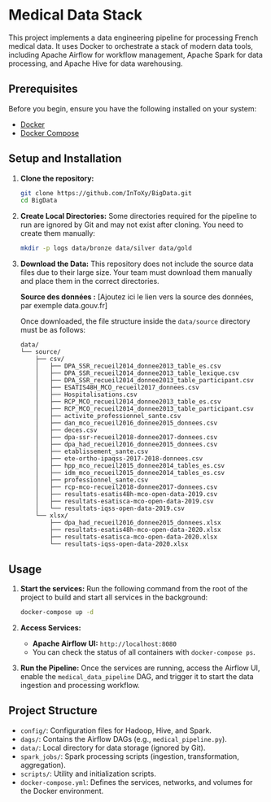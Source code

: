 # Medical Data Stack

This project implements a data engineering pipeline for processing French medical data. It uses Docker to orchestrate a stack of modern data tools, including Apache Airflow for workflow management, Apache Spark for data processing, and Apache Hive for data warehousing.

## Prerequisites

Before you begin, ensure you have the following installed on your system:
-   [Docker](https://docs.docker.com/get-docker/)
-   [Docker Compose](https://docs.docker.com/compose/install/)

## Setup and Installation

1.  **Clone the repository:**
    ```bash
    git clone https://github.com/InToXy/BigData.git
    cd BigData
    ```

2.  **Create Local Directories:**
    Some directories required for the pipeline to run are ignored by Git and may not exist after cloning. You need to create them manually:
    ```bash
    mkdir -p logs data/bronze data/silver data/gold
    ```

3.  **Download the Data:**
    This repository does not include the source data files due to their large size. Your team must download them manually and place them in the correct directories.

    **Source des données :** [Ajoutez ici le lien vers la source des données, par exemple data.gouv.fr]

    Once downloaded, the file structure inside the `data/source` directory must be as follows:
    ```
    data/
    └── source/
        ├── csv/
        │   ├── DPA_SSR_recueil2014_donnee2013_table_es.csv
        │   ├── DPA_SSR_recueil2014_donnee2013_table_lexique.csv
        │   ├── DPA_SSR_recueil2014_donnee2013_table_participant.csv
        │   ├── ESATIS48H_MCO_recueil2017_donnees.csv
        │   ├── Hospitalisations.csv
        │   ├── RCP_MCO_recueil2014_donnee2013_table_es.csv
        │   ├── RCP_MCO_recueil2014_donnee2013_table_participant.csv
        │   ├── activite_professionnel_sante.csv
        │   ├── dan_mco_recueil2016_donnee2015_donnees.csv
        │   ├── deces.csv
        │   ├── dpa-ssr-recueil2018-donnee2017-donnees.csv
        │   ├── dpa_had_recueil2016_donnee2015_donnees.csv
        │   ├── etablissement_sante.csv
        │   ├── ete-ortho-ipaqss-2017-2018-donnees.csv
        │   ├── hpp_mco_recueil2015_donnee2014_tables_es.csv
        │   ├── idm_mco_recueil2015_donnee2014_tables_es.csv
        │   ├── professionnel_sante.csv
        │   ├── rcp-mco-recueil2018-donnee2017-donnees.csv
        │   ├── resultats-esatis48h-mco-open-data-2019.csv
        │   ├── resultats-esatisca-mco-open-data-2019.csv
        │   └── resultats-iqss-open-data-2019.csv
        └── xlsx/
            ├── dpa_had_recueil2016_donnee2015_donnees.xlsx
            ├── resultats-esatis48h-mco-open-data-2020.xlsx
            ├── resultats-esatisca-mco-open-data-2020.xlsx
            └── resultats-iqss-open-data-2020.xlsx
    ```

## Usage

1.  **Start the services:**
    Run the following command from the root of the project to build and start all services in the background:
    ```bash
    docker-compose up -d
    ```

2.  **Access Services:**
    -   **Apache Airflow UI:** `http://localhost:8080`
    -   You can check the status of all containers with `docker-compose ps`.

3.  **Run the Pipeline:**
    Once the services are running, access the Airflow UI, enable the `medical_data_pipeline` DAG, and trigger it to start the data ingestion and processing workflow.

## Project Structure

-   `config/`: Configuration files for Hadoop, Hive, and Spark.
-   `dags/`: Contains the Airflow DAGs (e.g., `medical_pipeline.py`).
-   `data/`: Local directory for data storage (ignored by Git).
-   `spark_jobs/`: Spark processing scripts (ingestion, transformation, aggregation).
-   `scripts/`: Utility and initialization scripts.
-   `docker-compose.yml`: Defines the services, networks, and volumes for the Docker environment.
